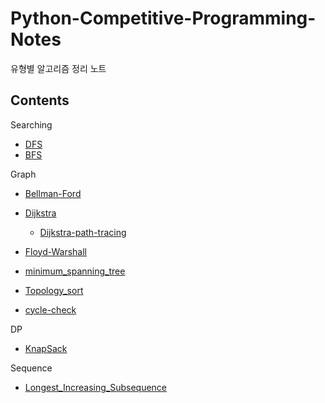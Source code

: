 # Python-Competitive-Programming-Notes
유형별 알고리즘 정리 노트

Contents
---
Searching

- [DFS](/Searching/dfs.py)
- [BFS](/Searching/bfs.py)

Graph

- [Bellman-Ford](/Graph/bellman_ford.py)
- [Dijkstra](/Graph/dijkstra.py)
    - [Dijkstra-path-tracing](/Graph/dijkstra_path_tracing.py)
- [Floyd-Warshall](/Graph/floyd-warshall.py)

- [minimum_spanning_tree](/Graph/minimum_spanning_tree.py)

- [Topology_sort](/Graph/topology_sort.py)
- [cycle-check](/Graph/cycle-check.py)

DP

- [KnapSack](/DP/knapsack.py)

Sequence

- [Longest_Increasing_Subsequence](/Sequence/LIS.py)
